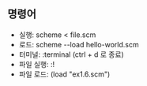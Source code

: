## 명령어

- 실행: scheme < file.scm
- 로드: scheme --load hello-world.scm
- 터미널: :terminal (ctrl + d 로 종료)
- 파일 실행: :! <command>
- 파일 로드: (load "ex1.6.scm")
